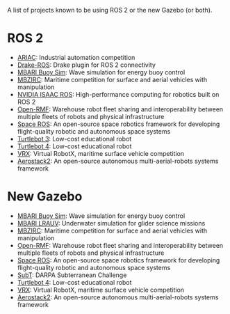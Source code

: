 A list of projects known to be using ROS 2 or the new Gazebo (or both).

ROS 2
=====
* [ARIAC](https://www.nist.gov/el/intelligent-systems-division-73500/agile-robotics-industrial-automation-competition): Industrial automation competition
* [Drake-ROS](https://github.com/RobotLocomotion/drake-ros): Drake plugin for ROS 2 connectivity
* [MBARI Buoy Sim](https://github.com/osrf/buoy_sim): Wave simulation for energy buoy control
* [MBZIRC](https://github.com/osrf/mbzirc): Maritime competition for surface and aerial vehicles with manipulation
* [NVIDIA ISAAC ROS](https://github.com/NVIDIA-ISAAC-ROS): High-performance computing for robotics built on ROS 2
* [Open-RMF](https://www.open-rmf.org/): Warehouse robot fleet sharing and interoperability between multiple fleets of robots and physical infrastructure
* [Space ROS](https://space.ros.org/): An open-source space robotics framework for developing flight-quality robotic and autonomous space systems
* [Turtlebot 3](https://github.com/ROBOTIS-GIT/turtlebot3/tree/humble-devel): Low-cost educational robot
* [Turtlebot 4](https://clearpathrobotics.com/turtlebot-4/): Low-cost educational robot
* [VRX](https://github.com/osrf/vrx): Virtual RobotX, maritime surface vehicle competition
* [Aerostack2](https://github.com/aerostack2/aerostack2): An open-source autonomous multi-aerial-robots systems framework

New Gazebo
==========
* [MBARI Buoy Sim](https://github.com/osrf/buoy_sim): Wave simulation for energy buoy control
* [MBARI LRAUV](https://github.com/osrf/lrauv): Underwater simulation for glider science missions
* [MBZIRC](https://github.com/osrf/mbzirc): Maritime competition for surface and aerial vehicles with manipulation
* [Open-RMF](https://www.open-rmf.org/): Warehouse robot fleet sharing and interoperability between multiple fleets of robots and physical infrastructure
* [Space ROS](https://space.ros.org/): An open-source space robotics framework for developing flight-quality robotic and autonomous space systems
* [SubT](https://github.com/osrf/subt): DARPA Subterranean Challenge
* [Turtlebot 4](https://clearpathrobotics.com/turtlebot-4/): Low-cost educational robot
* [VRX](https://github.com/osrf/vrx): Virtual RobotX, maritime surface vehicle competition
* [Aerostack2](https://github.com/aerostack2/aerostack2): An open-source autonomous multi-aerial-robots systems framework
